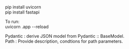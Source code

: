 pip install uvicorn  
pip install fastapi  
  
To run:  
uvicorn <filename>.app --reload  
  
Pydantic  :  derive JSON model from Pydantic :: BaseModel.  
Path : Provide description, condtions for path parameters.  
